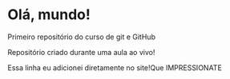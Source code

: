 # Olá, mundo!
 Primeiro repositório do curso de git e GitHub

 Repositório criado durante uma aula ao vivo!

 Essa linha eu adicionei diretamente no site!Que IMPRESSIONATE
